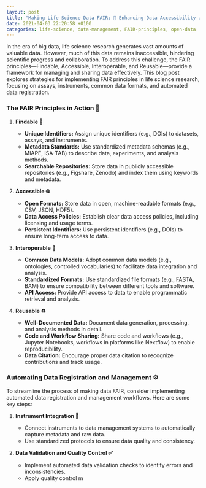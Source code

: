 ```yaml
---
layout: post
title: "Making Life Science Data FAIR: 🌱 Enhancing Data Accessibility and Discoverability in Life Sciences 🔍"
date: 2021-04-03 22:20:58 +0100
categories: life-science, data-management, FAIR-principles, open-data
---
```

In the era of big data, life science research generates vast amounts of valuable data. However, much of this data remains inaccessible, hindering scientific progress and collaboration. To address this challenge, the FAIR principles—Findable, Accessible, Interoperable, and Reusable—provide a framework for managing and sharing data effectively. This blog post explores strategies for implementing FAIR principles in life science research, focusing on assays, instruments, common data formats, and automated data registration.
### **The FAIR Principles in Action 🚀**
1. **Findable 🔑**  
    * **Unique Identifiers:** Assign unique identifiers (e.g., DOIs) to datasets, assays, and instruments.  
    * **Metadata Standards:** Use standardized metadata schemas (e.g., MIAPE, ISA-TAB) to describe data, experiments, and analysis methods.  
    * **Searchable Repositories:** Store data in publicly accessible repositories (e.g., Figshare, Zenodo) and index them using keywords and metadata.  

2. **Accessible 🌐**  
    * **Open Formats:** Store data in open, machine-readable formats (e.g., CSV, JSON, HDF5).  
    * **Data Access Policies:** Establish clear data access policies, including licensing and usage terms.  
    * **Persistent Identifiers:** Use persistent identifiers (e.g., DOIs) to ensure long-term access to data.  

3. **Interoperable 🔄**  
    * **Common Data Models:** Adopt common data models (e.g., ontologies, controlled vocabularies) to facilitate data integration and analysis.  
    * **Standardized Formats:** Use standardized file formats (e.g., FASTA, BAM) to ensure compatibility between different tools and software.  
    * **API Access:** Provide API access to data to enable programmatic retrieval and analysis.  

4. **Reusable ♻️**  
    * **Well-Documented Data:** Document data generation, processing, and analysis methods in detail.  
    * **Code and Workflow Sharing:** Share code and workflows (e.g., Jupyter Notebooks, workflows in platforms like Nextflow) to enable reproducibility.  
    * **Data Citation:** Encourage proper data citation to recognize contributions and track usage.  

### **Automating Data Registration and Management ⚙️**

To streamline the process of making data FAIR, consider implementing automated data registration and management workflows. Here are some key steps:

1. **Instrument Integration 🔌**  
    * Connect instruments to data management systems to automatically capture metadata and raw data.  
    * Use standardized protocols to ensure data quality and consistency.  

2. **Data Validation and Quality Control ✅**  
    * Implement automated data validation checks to identify errors and inconsistencies.  
    * Apply quality control m
